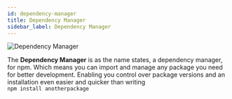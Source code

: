 ```yaml
---
id: dependency-manager
title: Dependency Manager
sidebar_label: Dependency Manager
---
```

![Dependency Manager](/docs/docs/assets/npm_dependency.png)

The __Dependency Manager__ is as the name states, a dependency manager, for npm. Which means you can import and manage any package you need for better development. Enabling you control
over package versions and an installation even easier and quicker than writing
<br>
`npm install anotherpackage`
<br><br><br>
